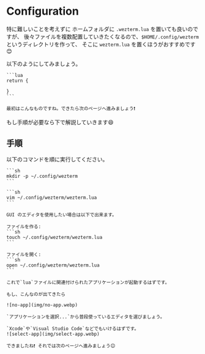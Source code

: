 # Configuration

特に難しいことを考えずに ホームフォルダに `.wezterm.lua` を置いても良いのですが、
後々ファイルを複数配置していきたくなるので、`$HOME/.config/wezterm`というディレクトリを作って、
そこに `wezterm.lua` を置くほうがおすすめです😊

以下のようにしてみましょう。

~~~admonish example title="$HOME/.config/wezterm/wezterm.lua"
```lua
return {

}
```
~~~

```admonish success
最初はこんなものですね。できたら次のページへ進みましょう❗
```

もし手順が必要なら下で解説していきます😄

## 手順

以下のコマンドを順に実行してください。

~~~admonish quote title="ディレクトリを作る"
```sh
mkdir -p ~/.config/wezterm
```
~~~

~~~admonish quote title="テキストを編集する(以下の例では`vim`を使用)"
```sh
vim ~/.config/wezterm/wezterm.lua
```
~~~

~~~admonish note title="GUI のエディタを使う場合"
GUI のエディタを使用したい場合は以下で出来ます。

ファイルを作る:
```sh
touch ~/.config/wezterm/wezterm.lua
```

ファイルを開く:
```sh
open ~/.config/wezterm/wezterm.lua
```

これで`lua`ファイルに関連付けられたアプリケーションが起動するはずです。

もし、こんなのが出てきたら

![no-app](img/no-app.webp)

`アプリケーションを選択...`から普段使っているエディタを選びましょう。

`Xcode`や`Visual Studio Code`などでもいけるはずです。
![select-app](img/select-app.webp)
~~~

```admonish success
できましたね❗ それでは次のページへ進みましょう😊
```
